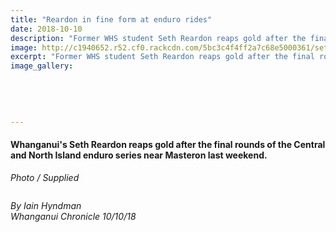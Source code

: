 ```yaml
---
title: "Reardon in fine form at enduro rides"
date: 2018-10-10
description: "Former WHS student Seth Reardon reaps gold after the final rounds of the Central and North Island enduro series..."
image: http://c1940652.r52.cf0.rackcdn.com/5bc3c4f4ff2a7c68e5000361/seth-reardon-chron-230photo-10-oct2018.jpg
excerpt: "Former WHS student Seth Reardon reaps gold after the final rounds of the Central and North Island enduro series."
image_gallery:
    
    
    
    
    
---
```


<h4>Whanganui's Seth Reardon reaps gold after the final rounds of the Central and North Island enduro series near Masteron last weekend.</h4>
<p><em>Photo / Supplied</em></p>
<p><img src="/uploads/5bc3c45cff2a7c68e500035d/seth-reardon-chron-writing-10-oct2018.PNG" alt="" /></p>
<p><em>By Iain Hyndman</em><br /><em>Whanganui Chronicle 10/10/18</em></p>

